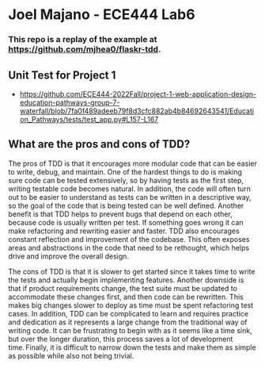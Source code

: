 # Joel Majano - ECE444 Lab6

### This repo is a replay of the example at https://github.com/mjhea0/flaskr-tdd.

## Unit Test for Project 1

* https://github.com/ECE444-2022Fall/project-1-web-application-design-education-pathways-group-7-waterfall/blob/7fa0f489adeeb79f8d3cfc882ab4b84692643541/Education_Pathways/tests/test_app.py#L157-L167

## What are the pros and cons of TDD?

The pros of TDD is that it encourages more modular code that can be easier to write, debug, and maintain. One of the hardest things to do is making sure code can be tested extensively, so by having tests as the first step, writing testable code becomes natural. In addition, the code will often turn out to be easier to understand as tests can be written in a descriptive way, so the goal of the code that is being tested can be well defined. Another benefit is that TDD helps to prevent bugs that depend on each other, because code is usually written per test. If something goes wrong it can make refactoring and rewriting easier and faster. TDD also encourages constant reflection and improvement of the codebase. This often exposes areas and abstractions in the code that need to be rethought, which helps drive and improve the overall design. 

The cons of TDD is that it is slower to get started since it takes time to write the tests and actually begin implementing features. Another downside is that if product requirements change, the test suite must be updated to accommodate these changes first, and then code can be rewritten. This makes big changes slower to deploy as time must be spent refactoring test cases. In addition, TDD can be complicated to learn and requires practice and dedication as it represents a large change from the traditional way of writing code. It can be frustrating to begin with as it seems like a time sink, but over the longer duration, this process saves a lot of development time. Finally, it is difficult to narrow down the tests and make them as simple as possible while also not being trivial.



